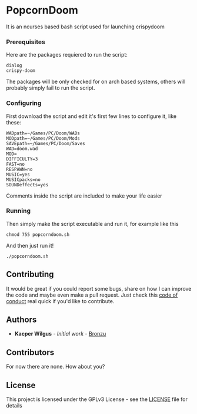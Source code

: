 # PopcornDoom

It is an ncurses based bash script used for launching crispydoom

### Prerequisites

Here are the packages requiered to run the script:

```
dialog
crispy-doom
```

The packages will be only checked for on arch based systems, others will probably simply fail to run the script.

### Configuring

First download the script and edit it's first few lines to configure it, like these:

```
WADpath=~/Games/PC/Doom/WADs
MODpath=~/Games/PC/Doom/Mods
SAVEpath=~/Games/PC/Doom/Saves
WAD=doom.wad
MOD=
DIFFICULTY=3
FAST=no
RESPAWN=no
MUSIC=yes
MUSICpacks=no
SOUNDeffects=yes
```
Comments inside the script are included to make your life easier

### Running

Then simply make the script executable and run it, for example like this

```
chmod 755 popcorndoom.sh
```

And then just run it!

```
./popcorndoom.sh
```

## Contributing

It would be great if you could report some bugs, share on how I can improve the code and maybe even make a pull request.
Just check this [code of conduct](COC) real quick if you'd like to contribute.

## Authors

* **Kacper Wilgus** - *Initial work* - [Bronzu](https://github.com/Bronzu)

## Contributors

For now there are none. How about you?

## License

This project is licensed under the GPLv3 License - see the [LICENSE](LICENSE) file for details

